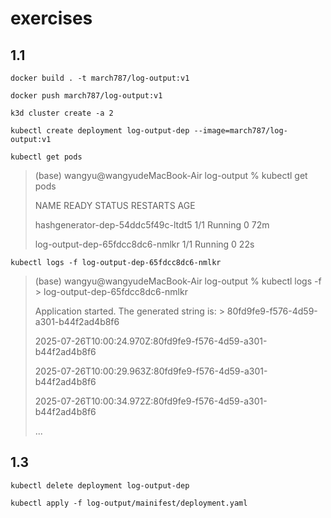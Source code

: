 # exercises

## 1.1

`docker build . -t march787/log-output:v1`

`docker push march787/log-output:v1`

`k3d cluster create -a 2`

`kubectl create deployment log-output-dep --image=march787/log-output:v1`

`kubectl get pods`

> (base) wangyu@wangyudeMacBook-Air log-output % kubectl get pods
> 
> NAME                                 READY   STATUS    RESTARTS   AGE
> 
> hashgenerator-dep-54ddc5f49c-ltdt5   1/1     Running   0          72m
> 
> log-output-dep-65fdcc8dc6-nmlkr      1/1     Running   0          22s

`kubectl logs -f log-output-dep-65fdcc8dc6-nmlkr`

> (base) wangyu@wangyudeMacBook-Air log-output % kubectl logs -f > log-output-dep-65fdcc8dc6-nmlkr 
> 
> Application started. The generated string is: > 80fd9fe9-f576-4d59-a301-b44f2ad4b8f6
> 
> 2025-07-26T10:00:24.970Z:80fd9fe9-f576-4d59-a301-b44f2ad4b8f6
> 
> 2025-07-26T10:00:29.963Z:80fd9fe9-f576-4d59-a301-b44f2ad4b8f6
> 
> 2025-07-26T10:00:34.972Z:80fd9fe9-f576-4d59-a301-b44f2ad4b8f6
> 
> ...

## 1.3
`kubectl delete deployment log-output-dep`

`kubectl apply -f log-output/mainifest/deployment.yaml`